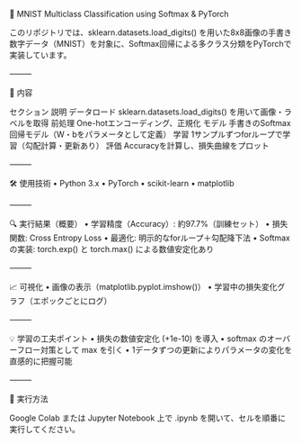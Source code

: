 🧠 MNIST Multiclass Classification using Softmax & PyTorch

このリポジトリでは、sklearn.datasets.load_digits() を用いた8x8画像の手書き数字データ（MNIST）を対象に、Softmax回帰による多クラス分類をPyTorchで実装しています。

⸻

📌 内容

セクション	説明
データロード	sklearn.datasets.load_digits() を用いて画像・ラベルを取得
前処理	One-hotエンコーディング、正規化
モデル	手書きのSoftmax回帰モデル（W・bをパラメータとして定義）
学習	1サンプルずつforループで学習（勾配計算・更新あり）
評価	Accuracyを計算し、損失曲線をプロット



⸻

🛠️ 使用技術
	•	Python 3.x
	•	PyTorch
	•	scikit-learn
	•	matplotlib

⸻

🔍 実行結果（概要）
	•	学習精度（Accuracy）: 約97.7%（訓練セット）
	•	損失関数: Cross Entropy Loss
	•	最適化: 明示的なforループ＋勾配降下法
	•	Softmaxの実装: torch.exp() と torch.max() による数値安定化あり

⸻

📈 可視化
	•	画像の表示（matplotlib.pyplot.imshow()）
	•	学習中の損失変化グラフ（エポックごとにログ）

⸻

💡 学習の工夫ポイント
	•	損失の数値安定化 (+1e-10) を導入
	•	softmax のオーバーフロー対策として max を引く
	•	1データずつの更新によりパラメータの変化を直感的に把握可能

⸻

🚀 実行方法

Google Colab または Jupyter Notebook 上で .ipynb を開いて、セルを順番に実行してください。
